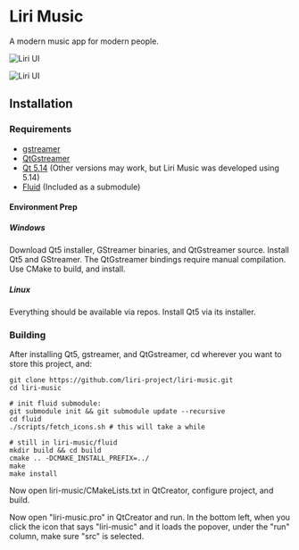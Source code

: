 # Liri Music

A modern music app for modern people.

![Liri UI](https://github.com/lirios/music/blob/master/images/liri3.png "Liri UI")

![Liri UI](https://github.com/lirios/music/blob/master/images/liri4.png "Liri Single Album View")

## Installation

### Requirements
- [gstreamer](https://gstreamer.freedesktop.org/documentation/installing/index.html?gi-language=c)
- [QtGstreamer](https://gstreamer.freedesktop.org/modules/qt-gstreamer.html)
- [Qt 5.14](https://www.qt.io/) (Other versions may work, but Liri Music was developed using 5.14)
- [Fluid](https://github.com/lirios/fluid) (Included as a submodule)

#### Environment Prep

##### Windows
Download Qt5 installer, GStreamer binaries, and QtGstreamer source.  Install Qt5 and GStreamer.  The QtGstreamer bindings require manual compilation.  Use CMake to build, and install.

##### Linux
Everything should be available via repos.  Install Qt5 via its installer.


### Building

After installing Qt5, gstreamer, and QtGstreamer, cd wherever you want to store this project, and:

    git clone https://github.com/liri-project/liri-music.git
    cd liri-music

    # init fluid submodule:
    git submodule init && git submodule update --recursive
    cd fluid
    ./scripts/fetch_icons.sh # this will take a while

    # still in liri-music/fluid
    mkdir build && cd build
    cmake .. -DCMAKE_INSTALL_PREFIX=../
    make
    make install


Now open liri-music/CMakeLists.txt in QtCreator, configure project, and build.

Now open "liri-music.pro" in QtCreator and run.  In the bottom left, when you click the icon that says "liri-music" and it loads the popover, under the "run" column, make sure "src" is selected.

